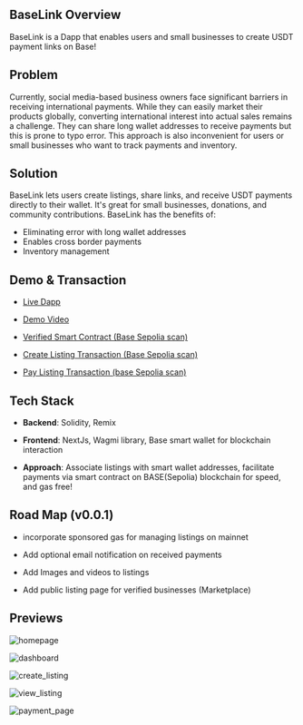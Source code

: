 ## BaseLink Overview

BaseLink is a Dapp that enables users and small businesses to create USDT payment links on Base!

## Problem

Currently, social media-based business owners face significant barriers in receiving international payments. While they can easily market their products globally, converting international interest into actual sales remains a challenge. They can share long wallet addresses to receive payments but this is prone to typo error. This approach is also inconvenient for users or small businesses who want to track payments and inventory.

## Solution

BaseLink lets users create listings, share links, and receive USDT payments directly to their wallet. It's great for small businesses, donations, and community contributions. BaseLink has the benefits of:

- Eliminating error with long wallet addresses
- Enables cross border payments
- Inventory management

## Demo & Transaction

- [Live Dapp](https://baselnk.vercel.app)

- [Demo Video](https://youtu.be/TLY0ymsPMnc)

- [Verified Smart Contract (Base Sepolia scan)](https://sepolia.basescan.org/address/0x348f9695E78b67931Fd9CB705e8bCbdDDA15cDB9)

- [Create Listing Transaction (Base Sepolia scan)](https://sepolia.basescan.org/tx/0x234cfa0eeee2a629b23b40827d1bab431732db5bab29ca93b595d1bb63083beb)

- [Pay Listing Transaction (base Sepolia scan) ](https://sepolia.basescan.org/tx/0xb4a1d2e2add16667e46692f14b5cc116c505165a050d0c1a3050b488c1c2071f)

## Tech Stack

- **Backend**: Solidity, Remix

- **Frontend**: NextJs, Wagmi library, Base smart wallet for blockchain interaction

- **Approach**: Associate listings with smart wallet addresses, facilitate payments via smart contract on BASE(Sepolia) blockchain for speed, and gas free!

## Road Map (v0.0.1)

- incorporate sponsored gas for managing listings on mainnet

- Add optional email notification on received payments

- Add Images and videos to listings

- Add public listing page for verified businesses (Marketplace)

## Previews

![homepage](https://baselnk.vercel.app/img/homepage.png)

![dashboard](https://baselnk.vercel.app/img/dashboard.png)

![create_listing](https://baselnk.vercel.app/img/create_listing.png)

![view_listing](https://baselnk.vercel.app/img/view_listing.png)

![payment_page](https://baselnk.vercel.app/img/payment_page.png)
